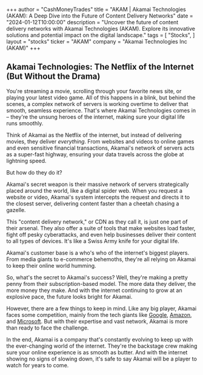 +++
author = "CashMoneyTrades"
title = "AKAM |  Akamai Technologies (AKAM): A Deep Dive into the Future of Content Delivery Networks"
date = "2024-01-12T10:00:00"
description = "Uncover the future of content delivery networks with Akamai Technologies (AKAM). Explore its innovative solutions and potential impact on the digital landscape."
tags = [
"Stocks",
]
layout = "stocks"
ticker = "AKAM"
company = "Akamai Technologies Inc (AKAM)"
+++
        


## Akamai Technologies: The Netflix of the Internet (But Without the Drama)

You're streaming a movie, scrolling through your favorite news site, or playing your latest video game. All of this happens in a blink, but behind the scenes, a complex network of servers is working overtime to deliver that smooth, seamless experience.  That's where Akamai Technologies comes in – they're the unsung heroes of the internet, making sure your digital life runs smoothly.

Think of Akamai as the Netflix of the internet, but instead of delivering movies, they deliver *everything*. From websites and videos to online games and even sensitive financial transactions, Akamai's network of servers acts as a super-fast highway, ensuring your data travels across the globe at lightning speed. 

But how do they do it? 

Akamai's secret weapon is their massive network of servers strategically placed around the world, like a digital spider web. When you request a website or video, Akamai's system intercepts the request and directs it to the closest server, delivering content faster than a cheetah chasing a gazelle. 

This "content delivery network," or CDN as they call it, is just one part of their arsenal. They also offer a suite of tools that make websites load faster, fight off pesky cyberattacks, and even help businesses deliver their content to all types of devices. It's like a Swiss Army knife for your digital life.

Akamai's customer base is a who's who of the internet's biggest players. From media giants to e-commerce behemoths, they're all relying on Akamai to keep their online world humming. 

So, what's the secret to Akamai's success? Well, they're making a pretty penny from their subscription-based model. The more data they deliver, the more money they make. And with the internet continuing to grow at an explosive pace, the future looks bright for Akamai.

However, there are a few things to keep in mind. Like any big player, Akamai faces some competition, mainly from the tech giants like [Google](/stocks/goog/), [Amazon](/stocks/amzn/), and [Microsoft](/stocks/msft/). But with their expertise and vast network, Akamai is more than ready to face the challenge.

In the end, Akamai is a company that's constantly evolving to keep up with the ever-changing world of the internet. They're the backstage crew making sure your online experience is as smooth as butter. And with the internet showing no signs of slowing down, it's safe to say Akamai will be a player to watch for years to come. 

        